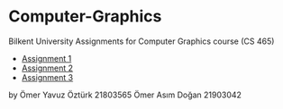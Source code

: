 # Computer-Graphics

Bilkent University
Assignments for Computer Graphics course (CS 465)

* [Assignment 1](https://omerasm.github.io/Computer-Graphics-Projects/assignment%201/index.html)
* [Assignment 2](https://omerasm.github.io/Computer-Graphics-Projects/assignment%202/index.html)
* [Assignment 3](https://omerasm.github.io/Computer-Graphics-Projects/assignment%203/index.html)

by 
Ömer Yavuz Öztürk 21803565
Ömer Asım Doğan   21903042
